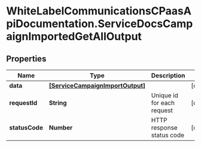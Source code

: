 # WhiteLabelCommunicationsCPaasApiDocumentation.ServiceDocsCampaignImportedGetAllOutput

## Properties

Name | Type | Description | Notes
------------ | ------------- | ------------- | -------------
**data** | [**[ServiceCampaignImportOutput]**](ServiceCampaignImportOutput.md) |  | [optional] 
**requestId** | **String** | Unique id for each request | [optional] 
**statusCode** | **Number** | HTTP response status code | [optional] 


